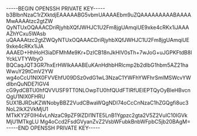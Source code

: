 -----BEGIN OPENSSH PRIVATE KEY-----
b3BlbnNzaC1rZXktdjEAAAAABG5vbmUAAAAEbm9uZQAAAAAAAAABAAAAMwAAAAtzc2gtZW
QyNTUxOQAAACDriRjyhbXQfJWHJC1U2Fm8jgUAmqiUE9xke4cRKx1iJAAAAZhYCxu5WAsb
uQAAAAtzc2gtZWQyNTUxOQAAACDriRjyhbXQfJWHJC1U2Fm8jgUAmqiUE9xke4cRKx1iJA
AAAED+HhHoH3iaDFMhMe9Kr+DzICB18nJkHIV0sTh+7wJoG+uJGPKFtdB8lYckLVTYWbyO
BQCaqJQT3GR7hxErHWIkAAABEuKAnHdhbHRlcmp2b2dlbG1hbm5AZ21haWwuY29tCmV2YW
wg4oCcU1NIX0FVVEhfU09DSz0vdG1wL3NzaC1YWFhYWFhrSmlMSWcvYWdlbnQuNDE7IGV4
cG9ydCBTU0hfQVVUSF9TT0NLOwpTU0hfQUdFTlRfUElEPTQyOyBleHBvcnQgU1NIX0FHRU
5UX1BJRDsKZWNobyBBZ2VudCBwaWQgNDI74oCcCnNzaC1hZGQgfi8uc3NoL2lkX2VkMjU1
MTkKY2F0IH4vLnNzaC9pZF9lZDI1NTE5LnB1Ygpzc2gta2V5Z2VuIC10IGVkMjU1MTkgLU
Mg4oCcd2FsdGVyanZvZ2VsbWFubkBnbWFpbC5jb20BAgM=
-----END OPENSSH PRIVATE KEY-----
